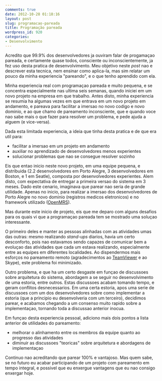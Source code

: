 ```yaml
---
comments: true
date: 2012-10-28 01:18:16
layout: post
slug: programacao-pareada
title: Programação pareada
wordpress_id: 920
categories:
- Desenvolvimento
---
```


Acredito que 99.9% dos desenvolvedores ja ouviram falar de progamaçao pareada, e certamente quase todos, consciente ou inconscientemente, ja fez uso desta pratica de desenvolvimento. Meu objetivo neste _post_ nao e descrever esta tecnica, nem ensinar como aplica-la, mas sim relatar um pouco da minha experiencia "pareando", e o que tenho aprendido com ela.

Minha experiencia real com programaçao pareada e muito pequena, e se concentra especialmente nas ultima seis semanas, quando iniciei em um novo projeto na empresa em que trabalho. Antes disto, minha experiencia se resumia ha algumas vezes em que entrava em um novo projeto em andamento, e pareava para facilitar a imersao no novo codigo e novo dominio, e ao que chamo de pareamento inconsciente, que e quando voce nao sabe mais o que fazer para resolver um problema, e pede ajuda a alguem (e vice-versa).

Dada esta limitada experiencia, a ideia que tinha desta pratica e de que era util para:

  * facilitar a imersao em um projeto em andamento
  * auxiliar no aprendizado de desenvolvedores menos experientes
  * solucionar problemas que nao se consegue resolver sozinho

Eis que entao inicio neste novo projeto, em uma equipe pequena, e distribuida (2.2 desenvolvedores em Porto Alegre, 3 desenvolvedores em Boston, e 1 em Seatle), composta por desenvolvedores experientes. Alem disto, com expectativa de entregar a primeira versao do sistema em 3 meses. Dado este cenario, imaginava que parear nao seria de grande utilidade. Apenas no inicio, para realizar a imersao dos desenvolvedores de Porto Alegre no novo dominio (registros medicos eletronicos) e no framework utilizado ([OpenMRS](http://openmrs.org/)).

Mas durante este inicio de projeto, eis que me deparo com alguns desafios para os quais vi que a programaçao pareada tem se mostrado uma soluçao interessante.

O primeiro deles e manter as pessoas alinhadas com as atividades umas das outras: mesmo realizando _stand-ups_ diarios, havia um certo desconforto, pois nao estavamos sendo capazes de comunicar bem a evoluçao das atividades que cada um estava realizando, especialmente entre as equipes em diferentes localidades. Ao dispendermos mais esforços no pareamento remoto (agradecimentos ao [TeamViewer](http://www.teamviewer.com/) e ao Skype), este problema foi minimizado.

Outro problema, e que ha um certo desgaste em funçao de discussoes sobre arquitetura do sistema, abordagem a se seguir no desenvolvimento de uma estoria, entre outros. Estas discussoes acabam tomando tempo, e geram conflitos desnecessarios. Em uma certa estoria, apos uma serie de discussoes com um dos desenvolvedores sobre como implementar a estoria (que a principio eu desenvolveria com um terceiro), decidimos parear, e acabamos chegando a um consenso muito rapido sobre a implementaçao, tornando toda a discussao anterior inocua.

Em funçao desta experiencia pessoal, adiciono mais dois pontos a lista anterior de utilidades do pareamento:

  * melhorar o alinhamento entre os membros da equipe quanto ao progresso das atividades
  * diminuir as discussoes "teoricas" sobre arquitetura e abordagens de implementaçao

Continuo nao acreditando que parear 100% e vantajoso. Mas quem sabe, se no futuro eu acabar participando de um projeto com pareamento em tempo integral, e possivel que eu enxergue vantagens que eu nao consigo enxergar hoje.
